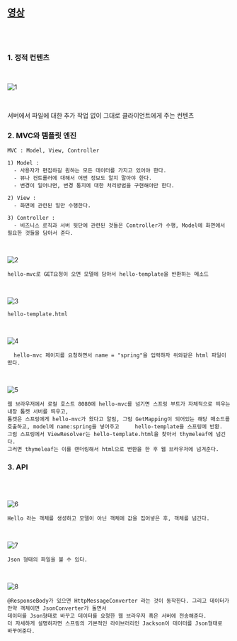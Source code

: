 [영상](https://www.inflearn.com/course/%EC%8A%A4%ED%94%84%EB%A7%81-%EC%9E%85%EB%AC%B8-%EC%8A%A4%ED%94%84%EB%A7%81%EB%B6%80%ED%8A%B8/lecture/49576?tab=curriculum)
-------------------------------------------------------------------------------------

<br>
<br>

### 1. 정적 컨텐츠

<br>

![1](https://github.com/butcher313/TIL/blob/master/image/%EC%8A%A4%ED%94%84%EB%A7%810829/7.JPG)

<br>

  서버에서 파일에 대한 추가 작업 없이 그대로 클라이언트에게 주는 컨텐츠 
  

### 2. MVC와 템플릿 엔진

    MVC : Model, View, Controller
    
    1) Model : 
      - 사용자가 편집하길 원하는 모든 데이터를 가지고 있어야 한다.
      - 뷰나 컨트롤러에 대해서 어떤 정보도 알지 말아야 한다.
      - 변경이 일어나면, 변경 통지에 대한 처리방법을 구현해야만 한다. 
    
    2) View : 
      - 화면에 관련된 일만 수행한다. 
      
    3) Controller :
      - 비즈니스 로직과 서버 뒷단에 관련된 것들은 Controller가 수행, Model에 화면에서 필요한 것들을 담아서 준다. 
      

<br>

![2](https://github.com/butcher313/TIL/blob/master/image/%EC%8A%A4%ED%94%84%EB%A7%810829/9.JPG)

    hello-mvc로 GET요청이 오면 모델에 담아서 hello-template을 반환하는 메소드
    
    
<br>

![3](https://github.com/butcher313/TIL/blob/master/image/%EC%8A%A4%ED%94%84%EB%A7%810829/10.JPG)

    hello-template.html

<br>

![4](https://github.com/butcher313/TIL/blob/master/image/%EC%8A%A4%ED%94%84%EB%A7%810829/8.JPG)
      
      hello-mvc 페이지를 요청하면서 name = "spring"을 입력하자 위와같은 html 파일이 떴다. 

<br>

![5](https://github.com/butcher313/TIL/blob/master/image/%EC%8A%A4%ED%94%84%EB%A7%810829/11.JPG)


    웹 브라우저에서 로컬 호스트 8080에 hello-mvc를 넘기면 스프링 부트가 자체적으로 띄우는 내장 톰켓 서버를 띄우고,
    톰캣은 스프링에게 hello-mvc가 왔다고 알림, 그럼 GetMapping이 되어있는 해당 매소드를 호출하고, model에 name:spring을 넣어주고     hello-template을 스프링에 반환.
    그럼 스프링에서 ViewResolver는 hello-template.html을 찾아서 thymeleaf에 넘긴다. 
    그러면 thymeleaf는 이를 랜더링해서 html으로 변환을 한 후 웹 브라우저에 넘겨준다. 
    
    
### 3. API 
    
<br>
<br>

![6](https://github.com/butcher313/TIL/blob/master/image/%EC%8A%A4%ED%94%84%EB%A7%810829/12.JPG)

    Hello 라는 객체를 생성하고 모델이 아닌 객체에 값을 집어넣은 후, 객체를 넘긴다. 

<br>

![7](https://github.com/butcher313/TIL/blob/master/image/%EC%8A%A4%ED%94%84%EB%A7%810829/13.JPG)

    Json 형태의 파일을 볼 수 있다. 

<br>

![8](https://github.com/butcher313/TIL/blob/master/image/%EC%8A%A4%ED%94%84%EB%A7%810829/14.JPG)

    @ResponseBody가 있으면 HttpMessageConverter 라는 것이 동작한다. 그리고 데이터가 만약 객체이면 JsonConverter가 돌면서 
    데이터를 Json형태로 바꾸고 데이터를 요청한 웹 브라우저 혹은 서버에 전송해준다. 
    더 자세하게 설명하자면 스프링의 기본적인 라이브러리인 Jackson이 데이터를 Json형태로 바꾸어준다. 

<br>


 
 
